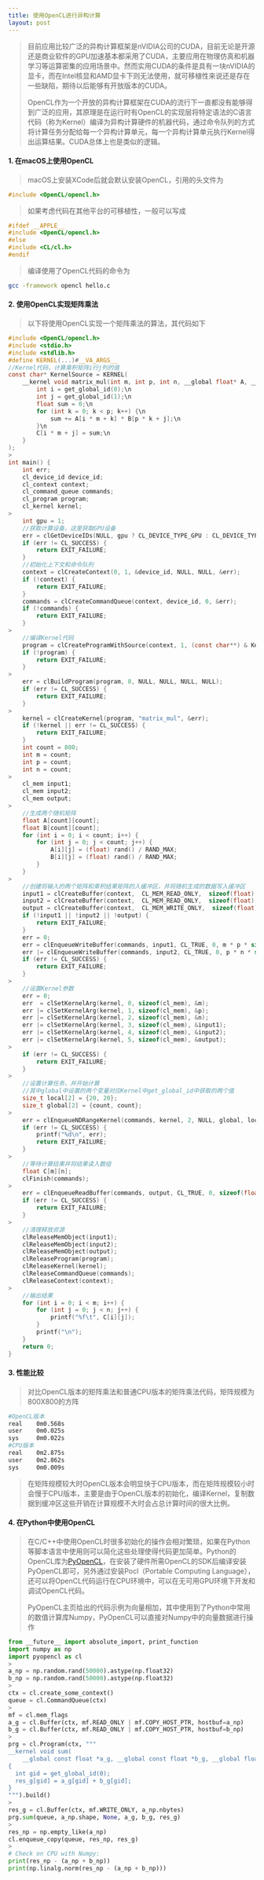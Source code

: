 ```yaml
---
title: 使用OpenCL进行异构计算
layout: post
---
```


> 目前应用比较广泛的异构计算框架是nVIDIA公司的CUDA，目前无论是开源还是商业软件的GPU加速基本都采用了CUDA，主要应用在物理仿真和机器学习等运算密集的应用场景中。然而实用CUDA的条件是具有一块nVIDIA的显卡，而在Intel核显和AMD显卡下则无法使用，就可移植性来说还是存在一些缺陷，期待以后能够有开放版本的CUDA。
>
> OpenCL作为一个开放的异构计算框架在CUDA的流行下一直都没有能够得到广泛的应用，其原理是在运行时有OpenCL的实现层将特定语法的C语言代码（称为Kernel）编译为异构计算硬件的机器代码，通过命令队列的方式将计算任务分配给每一个异构计算单元，每一个异构计算单元执行Kernel得出运算结果。CUDA总体上也是类似的逻辑。

#### 1. 在macOS上使用OpenCL

> macOS上安装XCode后就会默认安装OpenCL，引用的头文件为
```c
#include <OpenCL/opencl.h>
```
> 如果考虑代码在其他平台的可移植性，一般可以写成
```c
#ifdef __APPLE__
#include <OpenCL/opencl.h>
#else
#include <CL/cl.h>
#endif
```
> 编译使用了OpenCL代码的命令为
```bash
gcc -framework opencl hello.c
```

#### 2. 使用OpenCL实现矩阵乘法

> 以下将使用OpenCL实现一个矩阵乘法的算法，其代码如下
```c
#include <OpenCL/opencl.h>
#include <stdio.h>
#include <stdlib.h>
#define KERNEL(...)#__VA_ARGS__
//Kernel代码，计算乘积矩阵i行j列的值
const char* KernelSource = KERNEL(
    __kernel void matrix_mul(int m, int p, int n, __global float* A, __global float* B, __global float* C) {\n
        int i = get_global_id(0);\n
        int j = get_global_id(1);\n
        float sum = 0;\n
        for (int k = 0; k < p; k++) {\n
            sum += A[i * m + k] * B[p * k + j];\n
        }\n
        C[i * m + j] = sum;\n
    }
);
>
int main() {
    int err;
    cl_device_id device_id;
    cl_context context;
    cl_command_queue commands;
    cl_program program;
    cl_kernel kernel;
>
    int gpu = 1;
    //获取计算设备，这里获取GPU设备
    err = clGetDeviceIDs(NULL, gpu ? CL_DEVICE_TYPE_GPU : CL_DEVICE_TYPE_CPU, 1, &device_id, NULL);
    if (err != CL_SUCCESS) {
        return EXIT_FAILURE;
    }
    //初始化上下文和命令队列
    context = clCreateContext(0, 1, &device_id, NULL, NULL, &err);
    if (!context) {
        return EXIT_FAILURE;
    }
    commands = clCreateCommandQueue(context, device_id, 0, &err);
    if (!commands) {
        return EXIT_FAILURE;
    }
>
    //编译Kernel代码
    program = clCreateProgramWithSource(context, 1, (const char**) & KernelSource, NULL, &err);
    if (!program) {
        return EXIT_FAILURE;
    }
>
    err = clBuildProgram(program, 0, NULL, NULL, NULL, NULL);
    if (err != CL_SUCCESS) {
        return EXIT_FAILURE;
    }
>
    kernel = clCreateKernel(program, "matrix_mul", &err);
    if (!kernel || err != CL_SUCCESS) {
        return EXIT_FAILURE;
    }
    int count = 800;
    int m = count;
    int p = count;
    int n = count;
>
    cl_mem input1;
    cl_mem input2;
    cl_mem output;
>
    //生成两个随机矩阵
    float A[count][count];
    float B[count][count];
    for (int i = 0; i < count; i++) {
        for (int j = 0; j < count; j++) {
            A[i][j] = (float) rand() / RAND_MAX;
            B[i][j] = (float) rand() / RAND_MAX;
        }
    }
>
    //创建将输入的两个矩阵和乘积结果矩阵的入缓冲区，并将随机生成的数据写入缓冲区
    input1 = clCreateBuffer(context,  CL_MEM_READ_ONLY,  sizeof(float) * m * p, NULL, NULL);
    input2 = clCreateBuffer(context,  CL_MEM_READ_ONLY,  sizeof(float) * p * n, NULL, NULL);
    output = clCreateBuffer(context,  CL_MEM_WRITE_ONLY,  sizeof(float) * m * n, NULL, NULL);
    if (!input1 || !input2 || !output) {
        return EXIT_FAILURE;
    }
    err = 0;
    err = clEnqueueWriteBuffer(commands, input1, CL_TRUE, 0, m * p * sizeof(float), A, 0, NULL, NULL);
    err |= clEnqueueWriteBuffer(commands, input2, CL_TRUE, 0, p * n * sizeof(float), B, 0, NULL, NULL);
    if (err != CL_SUCCESS) {
        return EXIT_FAILURE;
    }
>
    //设置Kernel参数
    err = 0;
    err  = clSetKernelArg(kernel, 0, sizeof(cl_mem), &m);
    err |= clSetKernelArg(kernel, 1, sizeof(cl_mem), &p);
    err |= clSetKernelArg(kernel, 2, sizeof(cl_mem), &n);
    err |= clSetKernelArg(kernel, 3, sizeof(cl_mem), &input1);
    err |= clSetKernelArg(kernel, 4, sizeof(cl_mem), &input2);
    err |= clSetKernelArg(kernel, 5, sizeof(cl_mem), &output);
>
    if (err != CL_SUCCESS) {
        return EXIT_FAILURE;
    }
>
    //设置计算任务，并开始计算
    //其中global中设置的两个变量对应Kernel中get_global_id中获取的两个值
    size_t local[2] = {20, 20};
    size_t global[2] = {count, count};
>
    err = clEnqueueNDRangeKernel(commands, kernel, 2, NULL, global, local, 0, NULL, NULL);
    if (err != CL_SUCCESS) {
        printf("%d\n", err);
        return EXIT_FAILURE;
    }
>
    //等待计算结果并将结果读入数组
    float C[m][n];
    clFinish(commands);
>
    err = clEnqueueReadBuffer(commands, output, CL_TRUE, 0, sizeof(float) * m * n, C, 0, NULL, NULL);
    if (err != CL_SUCCESS) {
        return EXIT_FAILURE;
    }
>
    //清理释放资源
    clReleaseMemObject(input1);
    clReleaseMemObject(input2);
    clReleaseMemObject(output);
    clReleaseProgram(program);
    clReleaseKernel(kernel);
    clReleaseCommandQueue(commands);
    clReleaseContext(context);
>
    //输出结果
    for (int i = 0; i < m; i++) {
        for (int j = 0; j < n; j++) {
            printf("%f\t", C[i][j]);
        }
        printf("\n");
    }
    return 0;
}
```

#### 3. 性能比较

> 对比OpenCL版本的矩阵乘法和普通CPU版本的矩阵乘法代码，矩阵规模为800X800的方阵
```bash
#OpenCL版本
real    0m0.568s
user    0m0.025s
sys     0m0.022s
#CPU版本
real    0m2.875s
user    0m2.862s
sys     0m0.009s
```
> 在矩阵规模较大时OpenCL版本会明显快于CPU版本，而在矩阵规模较小时会慢于CPU版本，主要是由于OpenCL版本的初始化，编译Kernel，复制数据到缓冲区这些开销在计算规模不大时会占总计算时间的很大比例。

#### 4. 在Python中使用OpenCL

> 在C/C++中使用OpenCL时很多初始化的操作会相对繁琐，如果在Python等脚本语言中使用则可以简化这些处理使得代码更加简单。Python的OpenCL库为[PyOpenCL](https://mathema.tician.de/software/pyopencl/)，在安装了硬件所需OpenCL的SDK后编译安装PyOpenCL即可，另外通过安装Pocl（Portable Computing Language），还可以将OpenCL代码运行在CPU环境中，可以在无可用GPU环境下开发和调试OpenCL代码。
>
> PyOpenCL主页给出的代码示例为向量相加，其中使用到了Python中常用的数值计算库Numpy，PyOpenCL可以直接对Numpy中的向量数据进行操作
>
```python
from __future__ import absolute_import, print_function
import numpy as np
import pyopencl as cl
>
a_np = np.random.rand(50000).astype(np.float32)
b_np = np.random.rand(50000).astype(np.float32)
>
ctx = cl.create_some_context()
queue = cl.CommandQueue(ctx)
>
mf = cl.mem_flags
a_g = cl.Buffer(ctx, mf.READ_ONLY | mf.COPY_HOST_PTR, hostbuf=a_np)
b_g = cl.Buffer(ctx, mf.READ_ONLY | mf.COPY_HOST_PTR, hostbuf=b_np)
>
prg = cl.Program(ctx, """
__kernel void sum(
    __global const float *a_g, __global const float *b_g, __global float *res_g)
{
  int gid = get_global_id(0);
  res_g[gid] = a_g[gid] + b_g[gid];
}
""").build()
>
res_g = cl.Buffer(ctx, mf.WRITE_ONLY, a_np.nbytes)
prg.sum(queue, a_np.shape, None, a_g, b_g, res_g)
>
res_np = np.empty_like(a_np)
cl.enqueue_copy(queue, res_np, res_g)
>
# Check on CPU with Numpy:
print(res_np - (a_np + b_np))
print(np.linalg.norm(res_np - (a_np + b_np)))
```
